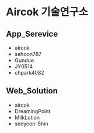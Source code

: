 # Aircok 기술연구소

## App_Serevice
- aircok
- sehoon787
- Gundue
- JY0514
- chpark4082

## Web_Solution
- aircok 
- DreamingPoint
- MilkLotion
- seoyeon-Shin
